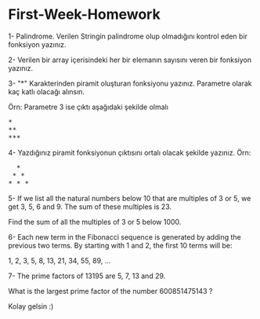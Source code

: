 # First-Week-Homework

1- Palindrome. Verilen Stringin palindrome olup olmadığını kontrol eden bir fonksiyon yazınız.

2- Verilen bir array içerisindeki her bir elemanın sayısını veren bir fonksiyon yazınız.

3- "*" Karakterinden piramit oluşturan fonksiyonu yazınız. Parametre olarak kaç katlı olacağı alınsın.

Örn: Parametre 3 ise çıktı aşağıdaki şekilde olmalı
<pre>
*
**
***
</pre>

4- Yazdığınız piramit fonksiyonun çıktısını ortalı olacak şekilde yazınız.
Örn:
<pre>
  *
 * *
* * *
</pre>

5- If we list all the natural numbers below 10 that are multiples of 3 or 5, we get 3, 5, 6 and 9. The sum of these multiples is 23.

Find the sum of all the multiples of 3 or 5 below 1000.

6- Each new term in the Fibonacci sequence is generated by adding the previous two terms. By starting with 1 and 2, the first 10 terms will be:

1, 2, 3, 5, 8, 13, 21, 34, 55, 89, ...

7- The prime factors of 13195 are 5, 7, 13 and 29.

What is the largest prime factor of the number 600851475143 ?

Kolay gelsin :)
